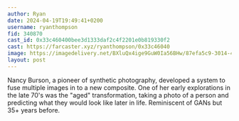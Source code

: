 ```yaml
---
author: Ryan
date: 2024-04-19T19:49:41+0200
username: ryanthompson
fid: 340870
cast_id: 0x33c460400bee3d1333daf2c4f2201e0b819330f2
cast: https://farcaster.xyz/ryanthompson/0x33c46040
image: https://imagedelivery.net/BXluQx4ige9GuW0Ia56BHw/87efa5c9-3014-4efc-7f71-ea2424f60c00/original
layout: post
---
```


Nancy Burson, a pioneer of synthetic photography, developed a system to fuse multiple images in to a new composite. One of her early explorations in the late 70's was the "aged" transformation, taking a photo of a person and predicting what they would look like later in life. Reminiscent of GANs but 35+ years before.

<img src='https://imagedelivery.net/BXluQx4ige9GuW0Ia56BHw/87efa5c9-3014-4efc-7f71-ea2424f60c00/original' alt='' referrerpolicy='no-referrer'/>
<img src='https://imagedelivery.net/BXluQx4ige9GuW0Ia56BHw/b8594213-43b6-46ec-96f6-4ea0f6652700/original' alt='' referrerpolicy='no-referrer'/>
